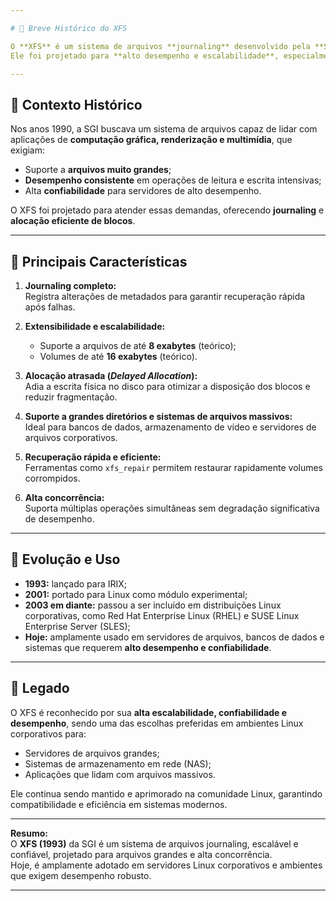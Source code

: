 ```yaml
---

# 💾 Breve Histórico do XFS

O **XFS** é um sistema de arquivos **journaling** desenvolvido pela **Silicon Graphics, Inc. (SGI)** em 1993, originalmente para o sistema operacional **IRIX**.  
Ele foi projetado para **alto desempenho e escalabilidade**, especialmente em servidores que manipulam grandes volumes de dados e arquivos grandes.

---
```


## 🔹 Contexto Histórico

Nos anos 1990, a SGI buscava um sistema de arquivos capaz de lidar com aplicações de **computação gráfica, renderização e multimídia**, que exigiam:

- Suporte a **arquivos muito grandes**;  
- **Desempenho consistente** em operações de leitura e escrita intensivas;  
- Alta **confiabilidade** para servidores de alto desempenho.

O XFS foi projetado para atender essas demandas, oferecendo **journaling** e **alocação eficiente de blocos**.

---

## 🔹 Principais Características

1. **Journaling completo:**  
   Registra alterações de metadados para garantir recuperação rápida após falhas.

2. **Extensibilidade e escalabilidade:**  
   - Suporte a arquivos de até **8 exabytes** (teórico);  
   - Volumes de até **16 exabytes** (teórico).

3. **Alocação atrasada (*Delayed Allocation*):**  
   Adia a escrita física no disco para otimizar a disposição dos blocos e reduzir fragmentação.

4. **Suporte a grandes diretórios e sistemas de arquivos massivos:**  
   Ideal para bancos de dados, armazenamento de vídeo e servidores de arquivos corporativos.

5. **Recuperação rápida e eficiente:**  
   Ferramentas como `xfs_repair` permitem restaurar rapidamente volumes corrompidos.

6. **Alta concorrência:**  
   Suporta múltiplas operações simultâneas sem degradação significativa de desempenho.

---

## 🔹 Evolução e Uso

- **1993:** lançado para IRIX;  
- **2001:** portado para Linux como módulo experimental;  
- **2003 em diante:** passou a ser incluído em distribuições Linux corporativas, como Red Hat Enterprise Linux (RHEL) e SUSE Linux Enterprise Server (SLES);  
- **Hoje:** amplamente usado em servidores de arquivos, bancos de dados e sistemas que requerem **alto desempenho e confiabilidade**.

---

## 🔹 Legado

O XFS é reconhecido por sua **alta escalabilidade, confiabilidade e desempenho**, sendo uma das escolhas preferidas em ambientes Linux corporativos para:

- Servidores de arquivos grandes;  
- Sistemas de armazenamento em rede (NAS);  
- Aplicações que lidam com arquivos massivos.

Ele continua sendo mantido e aprimorado na comunidade Linux, garantindo compatibilidade e eficiência em sistemas modernos.

---

**Resumo:**  
O **XFS (1993)** da SGI é um sistema de arquivos journaling, escalável e confiável, projetado para arquivos grandes e alta concorrência.  
Hoje, é amplamente adotado em servidores Linux corporativos e ambientes que exigem desempenho robusto.

---
